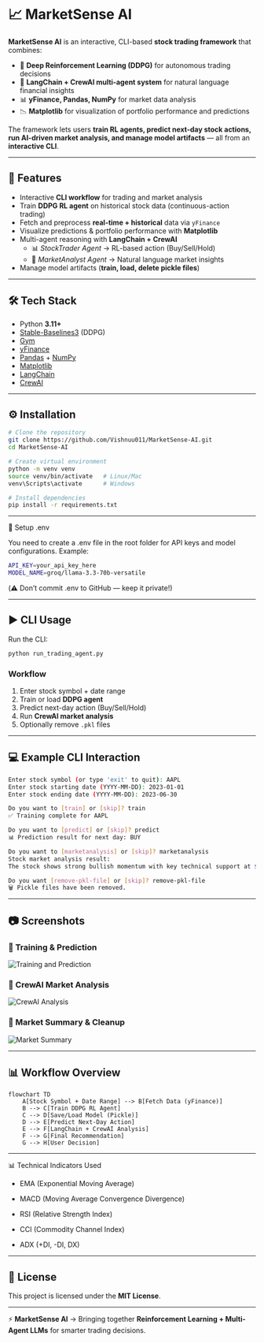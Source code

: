 # 📈 MarketSense AI  

**MarketSense AI** is an interactive, CLI-based **stock trading framework** that combines:  
- 🤖 **Deep Reinforcement Learning (DDPG)** for autonomous trading decisions  
- 🧠 **LangChain + CrewAI multi-agent system** for natural language financial insights  
- 📊 **yFinance, Pandas, NumPy** for market data analysis  
- 📉 **Matplotlib** for visualization of portfolio performance and predictions  

The framework lets users **train RL agents, predict next-day stock actions, run AI-driven market analysis, and manage model artifacts** — all from an **interactive CLI**.  

---

## 🚀 Features  
- Interactive **CLI workflow** for trading and market analysis  
- Train **DDPG RL agent** on historical stock data (continuous-action trading)  
- Fetch and preprocess **real-time + historical** data via `yFinance`  
- Visualize predictions & portfolio performance with **Matplotlib**  
- Multi-agent reasoning with **LangChain + CrewAI**  
  - 📊 *StockTrader Agent* → RL-based action (Buy/Sell/Hold)  
  - 📰 *MarketAnalyst Agent* → Natural language market insights  
- Manage model artifacts (**train, load, delete pickle files**)  

---

## 🛠 Tech Stack  

- Python **3.11+**  
- [Stable-Baselines3](https://github.com/DLR-RM/stable-baselines3) (DDPG)  
- [Gym](https://www.gymlibrary.dev/)  
- [yFinance](https://pypi.org/project/yfinance/)  
- [Pandas](https://pandas.pydata.org/) + [NumPy](https://numpy.org/)  
- [Matplotlib](https://matplotlib.org/)  
- [LangChain](https://www.langchain.com/)  
- [CrewAI](https://github.com/joaomdmoura/crewAI)  

---

## ⚙️ Installation  

```bash
# Clone the repository
git clone https://github.com/Vishnuu011/MarketSense-AI.git
cd MarketSense-AI

# Create virtual environment
python -m venv venv
source venv/bin/activate   # Linux/Mac
venv\Scripts\activate      # Windows

# Install dependencies
pip install -r requirements.txt
```
---

🔑 Setup .env

You need to create a .env file in the root folder for API keys and model configurations. Example:

```bash
API_KEY=your_api_key_here
MODEL_NAME=groq/llama-3.3-70b-versatile
```

(⚠️ Don’t commit .env to GitHub — keep it private!)

---

## ▶️ CLI Usage  

Run the CLI:  

```bash
python run_trading_agent.py
```

### Workflow  
1. Enter stock symbol + date range  
2. Train or load **DDPG agent**  
3. Predict next-day action (Buy/Sell/Hold)  
4. Run **CrewAI market analysis**  
5. Optionally remove `.pkl` files  


---

## 💻 Example CLI Interaction  

```bash
Enter stock symbol (or type 'exit' to quit): AAPL
Enter stock starting date (YYYY-MM-DD): 2023-01-01
Enter stock ending date (YYYY-MM-DD): 2023-06-30

Do you want to [train] or [skip]? train
✅ Training complete for AAPL

Do you want to [predict] or [skip]? predict
📊 Prediction result for next day: BUY

Do you want to [marketanalysis] or [skip]? marketanalysis
Stock market analysis result:
The stock shows strong bullish momentum with key technical support at $135.

Do you want [remove-pkl-file] or [skip]? remove-pkl-file
🗑 Pickle files have been removed.
```

---

## 📷 Screenshots  

### 🔹 Training & Prediction  
![Training and Prediction](./assets/screenshot1.png)  

### 🔹 CrewAI Market Analysis  
![CrewAI Analysis](./assets/screenshot2.png)  

### 🔹 Market Summary & Cleanup  
![Market Summary](./assets/screenshot3.png)  

---

## 📊 Workflow Overview  

```mermaid
flowchart TD
    A[Stock Symbol + Date Range] --> B[Fetch Data (yFinance)]
    B --> C[Train DDPG RL Agent]
    C --> D[Save/Load Model (Pickle)]
    D --> E[Predict Next-Day Action]
    E --> F[LangChain + CrewAI Analysis]
    F --> G[Final Recommendation]
    G --> H[User Decision]
```

---
📊 Technical Indicators Used

- EMA (Exponential Moving Average)

- MACD (Moving Average Convergence Divergence)

- RSI (Relative Strength Index)

- CCI (Commodity Channel Index)

- ADX (+DI, -DI, DX)

---

## 📜 License  
This project is licensed under the **MIT License**.  

---

⚡ **MarketSense AI** → Bringing together **Reinforcement Learning + Multi-Agent LLMs** for smarter trading decisions.  
